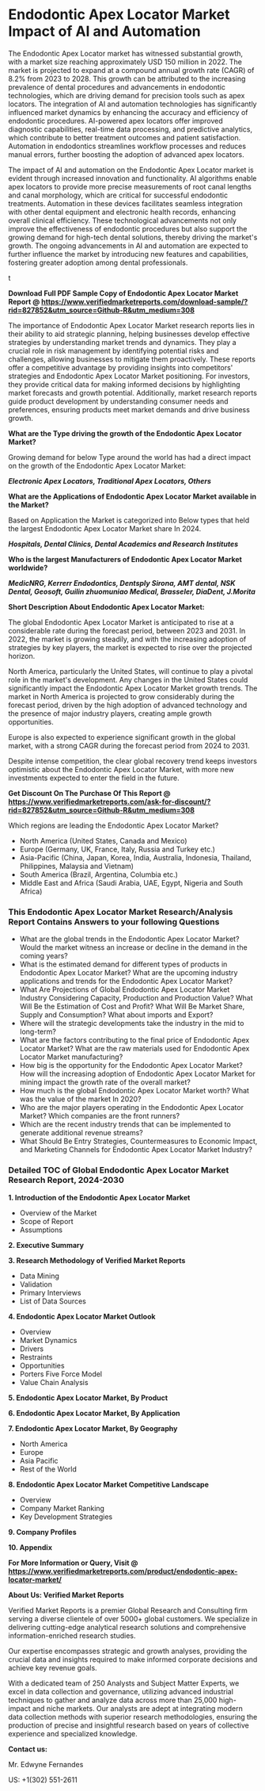 <meta name="title" content="Global  Endodontic Apex Locator Market Impact of AI and Automation"><meta name="description" content="  The Endodontic Apex Locator market has witnessed substantial growth, with a market size reaching approximately USD 150 million in 2022. The market is projected to ex"><meta name="title" content=" Endodontic Apex Locator Market Size, Share, Scope, Trends, Growth, Opportunities, Analysis, Forecast"> <h1>Endodontic Apex Locator Market Impact of AI and Automation</h1> <p>The Endodontic Apex Locator market has witnessed substantial growth, with a market size reaching approximately USD 150 million in 2022. The market is projected to expand at a compound annual growth rate (CAGR) of 8.2% from 2023 to 2028. This growth can be attributed to the increasing prevalence of dental procedures and advancements in endodontic technologies, which are driving demand for precision tools such as apex locators. The integration of AI and automation technologies has significantly influenced market dynamics by enhancing the accuracy and efficiency of endodontic procedures. AI-powered apex locators offer improved diagnostic capabilities, real-time data processing, and predictive analytics, which contribute to better treatment outcomes and patient satisfaction. Automation in endodontics streamlines workflow processes and reduces manual errors, further boosting the adoption of advanced apex locators.</p> <p>The impact of AI and automation on the Endodontic Apex Locator market is evident through increased innovation and functionality. AI algorithms enable apex locators to provide more precise measurements of root canal lengths and canal morphology, which are critical for successful endodontic treatments. Automation in these devices facilitates seamless integration with other dental equipment and electronic health records, enhancing overall clinical efficiency. These technological advancements not only improve the effectiveness of endodontic procedures but also support the growing demand for high-tech dental solutions, thereby driving the market's growth. The ongoing advancements in AI and automation are expected to further influence the market by introducing new features and capabilities, fostering greater adoption among dental professionals.</p> t</p><p id="" class=""><strong>Download Full PDF Sample Copy of Endodontic Apex Locator Market Report @ <a href="https://www.verifiedmarketreports.com/download-sample/?rid=827852&utm_source=Github-R&utm_medium=308" target="_blank">https://www.verifiedmarketreports.com/download-sample/?rid=827852&utm_source=Github-R&utm_medium=308</a></strong></p><p>The importance of&nbsp;Endodontic Apex Locator Market research reports lies in their ability to aid strategic planning, helping businesses develop effective strategies by understanding market trends and dynamics. They play a crucial role in risk management by identifying potential risks and challenges, allowing businesses to mitigate them proactively. These reports offer a competitive advantage by providing insights into competitors' strategies and Endodontic Apex Locator Market positioning. For investors, they provide critical data for making informed decisions by highlighting market forecasts and growth potential. Additionally, market research reports guide product development by understanding consumer needs and preferences, ensuring products meet market demands and drive business growth.</p><p><strong>What are the&nbsp;Type driving the growth of the Endodontic Apex Locator Market?</strong></p><p id="" class="">Growing demand for below Type around the world has had a direct impact on the growth of the Endodontic Apex Locator Market:</p><em><strong>Electronic Apex Locators, Traditional Apex Locators, Others</strong></em></p><strong>What are the&nbsp;Applications&nbsp;of Endodontic Apex Locator Market available in the Market?</strong></p><p id="" class="">Based on Application the Market is categorized into Below types that held the largest Endodontic Apex Locator Market share In 2024.</p><em><strong>Hospitals, Dental Clinics, Dental Academics and Research Institutes</strong></em></p><strong>Who is the largest Manufacturers of Endodontic Apex Locator Market worldwide?</strong></p><p><em><strong>MedicNRG, Kerrerr Endodontics, Dentsply Sirona, AMT dental, NSK Dental, Geosoft, Guilin zhuomuniao Medical, Brasseler, DiaDent, J.Morita</strong></em></p><p id="" class=""><strong>Short Description About Endodontic Apex Locator Market:</strong></p><p>The global Endodontic Apex Locator Market is anticipated to rise at a considerable rate during the forecast period, between 2023 and 2031. In 2022, the market is growing steadily, and with the increasing adoption of strategies by key players, the market is expected to rise over the projected horizon.</p><p>North America, particularly the United States, will continue to play a pivotal role in the market's development. Any changes in the United States could significantly impact the Endodontic Apex Locator Market growth trends. The market in North America is projected to grow considerably during the forecast period, driven by the high adoption of advanced technology and the presence of major industry players, creating ample growth opportunities.</p><p>Europe is also expected to experience significant growth in the global market, with a strong CAGR during the forecast period from 2024 to 2031.</p><p>Despite intense competition, the clear global recovery trend keeps investors optimistic about the Endodontic Apex Locator Market, with more new investments expected to enter the field in the future.</p><p id="" class=""><strong>Get Discount On The Purchase Of This Report @ <a href="https://www.verifiedmarketreports.com/ask-for-discount/?rid=827852&utm_source=Github-R&utm_medium=308" target="_blank">https://www.verifiedmarketreports.com/ask-for-discount/?rid=827852&utm_source=Github-R&utm_medium=308</a></strong></p>Which regions are leading the Endodontic Apex Locator Market?</p><ul><li>North America (United States, Canada and Mexico)</li><li>Europe (Germany, UK, France, Italy, Russia and Turkey etc.)</li><li>Asia-Pacific (China, Japan, Korea, India, Australia, Indonesia, Thailand, Philippines, Malaysia and Vietnam)</li><li>South America (Brazil, Argentina, Columbia etc.)</li><li>Middle East and Africa (Saudi Arabia, UAE, Egypt, Nigeria and South Africa)</li></ul><h3 id="" class="">This Endodontic Apex Locator Market Research/Analysis Report Contains Answers to your following Questions</h3><ul><li>What are the global trends in the Endodontic Apex Locator Market? Would the market witness an increase or decline in the demand in the coming years?</li><li>What is the estimated demand for different types of products in Endodontic Apex Locator Market? What are the upcoming industry applications and trends for the Endodontic Apex Locator Market?</li><li>What Are Projections of Global Endodontic Apex Locator Market Industry Considering Capacity, Production and Production Value? What Will Be the Estimation of Cost and Profit? What Will Be Market Share, Supply and Consumption? What about imports and Export?</li><li>Where will the strategic developments take the industry in the mid to long-term?</li><li>What are the factors contributing to the final price of Endodontic Apex Locator Market? What are the raw materials used for Endodontic Apex Locator Market manufacturing?</li><li>How big is the opportunity for the Endodontic Apex Locator Market? How will the increasing adoption of Endodontic Apex Locator Market for mining impact the growth rate of the overall market?</li><li>How much is the global Endodontic Apex Locator Market worth? What was the value of the market In 2020?</li><li>Who are the major players operating in the Endodontic Apex Locator Market? Which companies are the front runners?</li><li>Which are the recent industry trends that can be implemented to generate additional revenue streams?</li><li>What Should Be Entry Strategies, Countermeasures to Economic Impact, and Marketing Channels for Endodontic Apex Locator Market Industry?</li></ul><h3 id="" class="">Detailed TOC of Global Endodontic Apex Locator Market Research Report, 2024-2030</h3><p id="" class=""><strong>1. Introduction of the Endodontic Apex Locator Market</strong></p><ul><li>Overview of the Market</li><li>Scope of Report</li><li>Assumptions</li></ul><p id="" class=""><strong>2. Executive Summary</strong></p><p id="" class=""><strong>3. Research Methodology of Verified Market Reports</strong></p><ul><li>Data Mining</li><li>Validation</li><li>Primary Interviews</li><li>List of Data Sources</li></ul><p id="" class=""><strong>4. Endodontic Apex Locator Market Outlook</strong></p><ul><li>Overview</li><li>Market Dynamics</li><li>Drivers</li><li>Restraints</li><li>Opportunities</li><li>Porters Five Force Model</li><li>Value Chain Analysis</li></ul><p id="" class=""><strong>5. Endodontic Apex Locator Market, By Product</strong></p><p id="" class=""><strong>6. Endodontic Apex Locator Market, By Application</strong></p><p id="" class=""><strong>7. Endodontic Apex Locator Market, By Geography</strong></p><ul><li>North America</li><li>Europe</li><li>Asia Pacific</li><li>Rest of the World</li></ul><p id="" class=""><strong>8. Endodontic Apex Locator Market Competitive Landscape</strong></p><ul><li>Overview</li><li>Company Market Ranking</li><li>Key Development Strategies</li></ul><p id="" class=""><strong>9. Company Profiles</strong></p><p id="" class=""><strong>10. Appendix</strong></p><p id="" class=""><strong>For More Information or Query, Visit @ <a href="https://www.verifiedmarketreports.com/product/endodontic-apex-locator-market/" target="_blank">https://www.verifiedmarketreports.com/product/endodontic-apex-locator-market/</a></strong></p><p id="" class=""><strong>About Us: Verified Market Reports</strong></p><p id="" class="">Verified Market Reports is a premier Global Research and Consulting firm serving a diverse clientele of over 5000+ global customers. We specialize in delivering cutting-edge analytical research solutions and comprehensive information-enriched research studies.</p><p id="" class="">Our expertise encompasses strategic and growth analyses, providing the crucial data and insights required to make informed corporate decisions and achieve key revenue goals.</p><p id="" class="">With a dedicated team of 250 Analysts and Subject Matter Experts, we excel in data collection and governance, utilizing advanced industrial techniques to gather and analyze data across more than 25,000 high-impact and niche markets. Our analysts are adept at integrating modern data collection methods with superior research methodologies, ensuring the production of precise and insightful research based on years of collective experience and specialized knowledge.</p><p id="" class=""><strong>Contact us:</strong></p><p id="" class="">Mr. Edwyne Fernandes</p><p id="" class="">US: +1(302) 551-2611</p>